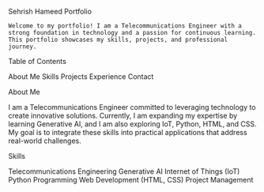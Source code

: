 Sehrish Hameed Portfolio

    Welcome to my portfolio! I am a Telecommunications Engineer with a strong foundation in technology and a passion for continuous learning. This portfolio showcases my skills, projects, and professional journey.

Table of Contents

About Me
Skills
Projects
Experience
Contact

About Me

I am a Telecommunications Engineer committed to leveraging technology to create innovative solutions. Currently, I am expanding my expertise by learning Generative AI, and I am also exploring IoT, Python, HTML, and CSS. My goal is to integrate these skills into practical applications that address real-world challenges.

Skills

Telecommunications Engineering
Generative AI
Internet of Things (IoT)
Python Programming
Web Development (HTML, CSS)
Project Management
